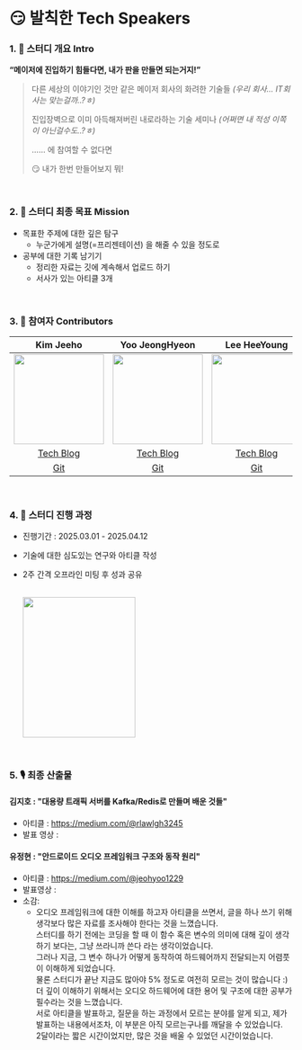 # 😏 발칙한 Tech Speakers

### 1. 🌱 스터디 개요 Intro

**“메이저에 진입하기 힘들다면, 내가 판을 만들면 되는거지!”**

> 다른 세상의 이야기인 것만 같은 메이저 회사의 화려한 기술들 _(우리 회사… IT회사는 맞는걸까..?ㅎ)_
>
> 진입장벽으로 이미 아득해져버린 내로라하는 기술 세미나 _(어쩌면 내 적성 이쪽이 아닌걸수도..?ㅎ)_
>
> …… 에 참여할 수 없다면
>
> 😏 내가 한번 만들어보지 뭐!

<br>

### 2. 🌲 스터디 최종 목표 Mission

- 목표한 주제에 대한 깊은 탐구
  - 누군가에게 설명(=프리젠테이션) 을 해줄 수 있을 정도로
- 공부에 대한 기록 남기기
  - 정리한 자료는 깃에 계속해서 업로드 하기
  - 서사가 있는 아티클 3개

<br>

### 3. 🥔 참여자 Contributors

|                                                              Kim Jeeho                                                              |                                                           Yoo JeongHyeon                                                            |                                                            Lee HeeYoung                                                             |
| :---------------------------------------------------------------------------------------------------------------------------------: | :---------------------------------------------------------------------------------------------------------------------------------: | :---------------------------------------------------------------------------------------------------------------------------------: |
| <img src="https://item.kakaocdn.net/do/50a0e9afa58597371951687c4fe7db66f604e7b0e6900f9ac53a43965300eb9a" width="160" height="160"/> | <img src="https://item.kakaocdn.net/do/6bd1e4f0a9b84a0d58b0bee30e78d6dc8f324a0b9c48f77dbce3a43bd11ce785" width="160" height="160"/> | <img src="https://item.kakaocdn.net/do/6bd1e4f0a9b84a0d58b0bee30e78d6dc7e6f47a71c79378b48860ead6a12bf11" width="160" height="160"/> |
|                                           [Tech Blog](https://sweetjhpotato.tistory.com/)                                           |                                       [Tech Blog](https://not-just-at-12-oclock.tistory.com/)                                       |                                                            [Tech Blog]()                                                            |
|                                                 [Git](https://github.com/JEEEEEEHO)                                                 |                                                [Git](https://github.com/akfrdma0125)                                                |                                                               [Git]()                                                               |

<br>

### 4. 📝 스터디 진행 과정

- 진행기간 : 2025.03.01 - 2025.04.12
- 기술에 대한 심도있는 연구와 아티클 작성
- 2주 간격 오프라인 미팅 후 성과 공유  
  <br>

  <img src="https://file.notion.so/f/f/87da3d2b-8cb8-4912-ae5e-89921a016dfb/b11a3189-c00c-4954-9e60-a47cbcdd7a68/image.png?table=block&id=1b7d3994-4fb9-809e-9157-c52445eb233b&spaceId=87da3d2b-8cb8-4912-ae5e-89921a016dfb&expirationTimestamp=1744401600000&signature=WGBmlHEyNASv_Ob87O-2TpOEhqLhu0EsVGju2QENQRg&downloadName=image.png" width="200" height="250"/>

<br>

### 5. 🎙️ 최종 산출물

#### 김지호 : "대용량 트래픽 서버를 Kafka/Redis로 만들며 배운 것들"

- 아티클 : https://medium.com/@rlawlgh3245
- 발표 영상 :

#### 유정현 : "안드로이드 오디오 프레임워크 구조와 동작 원리"

- 아티클 : https://medium.com/@jeohyoo1229
- 발표영상 : 
- 소감: 
  - 오디오 프레임워크에 대한 이해를 하고자 아티클을 쓰면서, 글을 하나 쓰기 위해 생각보다 많은 자료를 조사해야 한다는 것을 느꼈습니다. </br>
  스터디를 하기 전에는 코딩을 할 때 이 함수 혹은 변수의 의미에 대해 깊이 생각하기 보다는, 그냥 쓰라니까 쓴다 라는 생각이었습니다. 
  </br>그러나 지금, 그 변수 하나가 어떻게 동작하여 하드웨어까지 전달되는지 어렴풋이 이해하게 되었습니다.
  </br>물론 스터디가 끝난 지금도 많아야 5% 정도로 여전히 모르는 것이 많습니다 :)
  </br>더 깊이 이해하기 위해서는 오디오 하드웨어에 대한 용어 및 구조에 대한 공부가 필수라는 것을 느꼈습니다.
  </br>서로 아티클을 발표하고, 질문을 하는 과정에서 모르는 분야를 알게 되고, 제가 발표하는 내용에서조차, 이 부분은 아직 모르는구나를 깨달을 수 있었습니다.
  </br>2달이라는 짧은 시간이었지만, 많은 것을 배울 수 있었던 시간이었습니다.